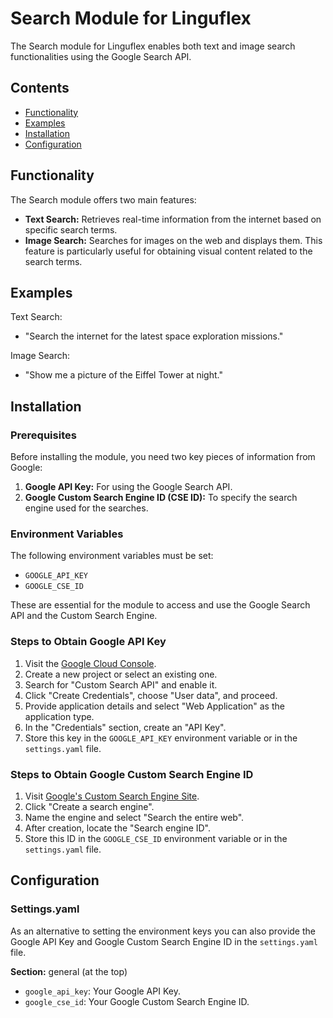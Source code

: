 # Search Module for Linguflex

The Search module for Linguflex enables both text and image search functionalities using the Google Search API.

## Contents

- [Functionality](#functionality)
- [Examples](#examples)
- [Installation](#installation)
- [Configuration](#configuration)

## Functionality

The Search module offers two main features:

- **Text Search:** Retrieves real-time information from the internet based on specific search terms.
- **Image Search:** Searches for images on the web and displays them. This feature is particularly useful for obtaining visual content related to the search terms.

## Examples

Text Search:
- "Search the internet for the latest space exploration missions."

Image Search:
- "Show me a picture of the Eiffel Tower at night."

## Installation

### Prerequisites

Before installing the module, you need two key pieces of information from Google:

1. **Google API Key:** For using the Google Search API.
2. **Google Custom Search Engine ID (CSE ID):** To specify the search engine used for the searches.

### Environment Variables

The following environment variables must be set:

- `GOOGLE_API_KEY`
- `GOOGLE_CSE_ID`

These are essential for the module to access and use the Google Search API and the Custom Search Engine.

### Steps to Obtain Google API Key

1. Visit the [Google Cloud Console](https://console.cloud.google.com/).
2. Create a new project or select an existing one.
3. Search for "Custom Search API" and enable it.
4. Click "Create Credentials", choose "User data", and proceed.
5. Provide application details and select "Web Application" as the application type.
6. In the "Credentials" section, create an "API Key".
7. Store this key in the `GOOGLE_API_KEY` environment variable or in the `settings.yaml` file.

### Steps to Obtain Google Custom Search Engine ID

1. Visit [Google's Custom Search Engine Site](https://cse.google.com/cse/all).
2. Click "Create a search engine".
3. Name the engine and select "Search the entire web".
4. After creation, locate the "Search engine ID".
5. Store this ID in the `GOOGLE_CSE_ID` environment variable or in the `settings.yaml` file.

## Configuration

### Settings.yaml

As an alternative to setting the environment keys you can also provide the Google API Key and Google Custom Search Engine ID in the `settings.yaml` file. 

**Section:** general (at the top)
- `google_api_key`: Your Google API Key.
- `google_cse_id`: Your Google Custom Search Engine ID.

